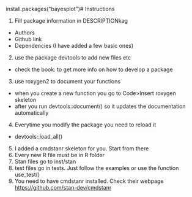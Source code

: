 install.packages("bayesplot")# Instructions

1. Fill package information in DESCRIPTIONkag
  * Authors
  * Github link
  * Dependencies (I have added a few basic ones)
2. use the package devtools to add new files etc
  * check the book:  to get more info on how to develop a package
3. use roxygen2 to document your functions
  * when you create a new function you go to Code>Insert roxygen skeleton
  * after you run devtools::document() so it updates the documentation automatically
4. Everytime you modify the package you need to reload it
  * devtools::load_all()
5. I added a cmdstanr skeleton for you. Start from there
6. Every new R file must be in R folder
7. Stan files go to inst/stan
8. test files go in tests. Just follow the examples or use the function use_test()
9. You need to have cmdstanr installed. Check their webpage https://github.com/stan-dev/cmdstanr
